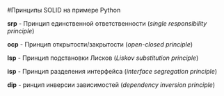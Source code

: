 #Принципы SOLID на примере Python

**srp** - Принцип единственной ответственности (*single responsibility principle*)

**ocp** - Принцип открытости/закрытости (*open-closed principle*)

**lsp** - Принцип подстановки Лисков (*Liskov substitution principle*)

**isp** - Принцип разделения интерфейса (*interface segregation principle*)

**dip** - ринцип инверсии зависимостей (*dependency inversion principle*)